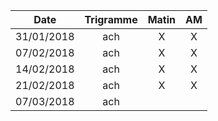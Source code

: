|Date | Trigramme | Matin  | AM  |
|-----|:---------:|:------:|:---:|
| 31/01/2018 | ach |    X  |  X  |
| 07/02/2018 | ach |    X  |  X  |
| 14/02/2018 | ach |    X  |  X  |
| 21/02/2018 | ach |    X  |  X  |
| 07/03/2018 | ach |       |     |
